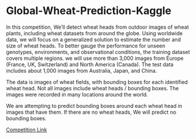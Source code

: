 # Global-Wheat-Prediction-Kaggle

In this competition, We’ll detect wheat heads from outdoor images of wheat plants, including wheat datasets from around the globe. Using worldwide data, we will focus on a generalized solution to estimate the number and size of wheat heads. To better gauge the performance for unseen genotypes, environments, and observational conditions, the training dataset covers multiple regions. we will use more than 3,000 images from Europe (France, UK, Switzerland) and North America (Canada). The test data includes about 1,000 images from Australia, Japan, and China.

The data is images of wheat fields, with bounding boxes for each identified wheat head. Not all images include wheat heads / bounding boxes. The images were recorded in many locations around the world.


We are attempting to predict bounding boxes around each wheat head in images that have them. If there are no wheat heads, We will predict no bounding boxes.

[Competition Link](https://www.kaggle.com/c/global-wheat-detection/overview)

